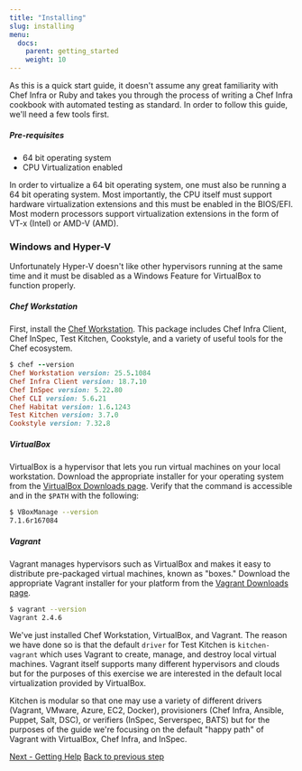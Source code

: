 ```yaml
---
title: "Installing"
slug: installing
menu:
  docs:
    parent: getting_started
    weight: 10
---
```


As this is a quick start guide, it doesn't assume any great familiarity with Chef Infra or Ruby and takes you through the process of writing a Chef Infra cookbook with automated testing as standard. In order to follow this guide, we'll need a few tools first.

##### Pre-requisites

- 64 bit operating system
- CPU Virtualization enabled

In order to virtualize a 64 bit operating system, one must also be running a 64 bit operating system. Most importantly, the CPU itself must support hardware virtualization extensions and this must be enabled in the BIOS/EFI. Most modern processors support virtualization extensions in the form of VT-x (Intel) or AMD-V (AMD).

<div class="callout">
<h3 class="callout--title">Windows and Hyper-V</h3>
Unfortunately Hyper-V doesn't like other hypervisors running at the same time and it must be disabled as a Windows Feature for VirtualBox to function properly.
</div>

##### Chef Workstation

First, install the [Chef Workstation](https://www.chef.io/downloads). This package includes Chef Infra Client, Chef InSpec, Test Kitchen, Cookstyle, and a variety of useful tools for the Chef ecosystem.

```ruby
$ chef --version
Chef Workstation version: 25.5.1084
Chef Infra Client version: 18.7.10
Chef InSpec version: 5.22.80
Chef CLI version: 5.6.21
Chef Habitat version: 1.6.1243
Test Kitchen version: 3.7.0
Cookstyle version: 7.32.8
```

##### VirtualBox

VirtualBox is a hypervisor that lets you run virtual machines on your local workstation. Download the appropriate installer for your operating system from the [VirtualBox Downloads page](https://www.virtualbox.org/wiki/Downloads). Verify that the command is accessible and in the `$PATH` with the following:

```bash
$ VBoxManage --version
7.1.6r167084
```

##### Vagrant

Vagrant manages hypervisors such as VirtualBox and makes it easy to distribute pre-packaged virtual machines, known as "boxes." Download the appropriate Vagrant installer for your platform from the [Vagrant Downloads page](https://www.vagrantup.com/downloads).

```bash
$ vagrant --version
Vagrant 2.4.6
```

We've just installed Chef Workstation, VirtualBox, and Vagrant. The reason we have done so is that the default `driver` for Test Kitchen is `kitchen-vagrant` which uses Vagrant to create, manage, and destroy local virtual machines. Vagrant itself supports many different hypervisors and clouds but for the purposes of this exercise we are interested in the default local virtualization provided by VirtualBox.

Kitchen is modular so that one may use a variety of different drivers (Vagrant, VMware, Azure, EC2, Docker), provisioners (Chef Infra, Ansible, Puppet, Salt, DSC), or verifiers (InSpec, Serverspec, BATS) but for the purposes of the guide we're focusing on the default "happy path" of Vagrant with VirtualBox, Chef Infra, and InSpec.

<div class="sidebar--footer">
<a class="button primary-cta" href="/docs/getting-started/getting-help">Next - Getting Help</a>
<a class="sidebar--footer--back" href="/docs/getting-started/">Back to previous step</a>
</div>
